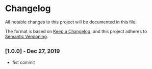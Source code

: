 # Changelog
All notable changes to this project will be documented in this file.

The format is based on [Keep a Changelog](https://keepachangelog.com/zh-TW/1.0.0/),
and this project adheres to [Semantic Versioning](https://semver.org/lang/zh-TW/).

## <sub>[1.0.0] - Dec 27, 2019</sub>
- fist commit
